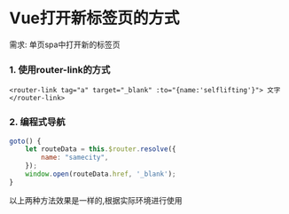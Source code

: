 # Vue打开新标签页的方式

需求: 单页spa中打开新的标签页

### 1. 使用router-link的方式

```vue
<router-link tag="a" target="_blank" :to="{name:'selflifting'}"> 文字 </router-link>
```

### 2. 编程式导航

```JavaScript
goto() {
    let routeData = this.$router.resolve({
        name: "samecity",
    });
    window.open(routeData.href, '_blank');
}
```

以上两种方法效果是一样的,根据实际环境进行使用

